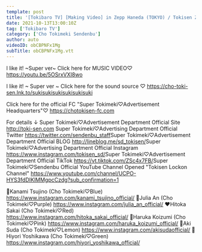```yaml
---
template: post
title: '[Tokibaro TV] [Making Video] in Zepp Haneda (TOKYO) / Tokisen Zepp Tour 2021 epi 144'
date: 2021-10-13T13:00:10Z
tag: ['Tokibaro TV']
category: ['Cho Tokimeki Sendenbu']
author: auto 
videoID: obCBPNFx1Mg
subTitle: obCBPNFx1Mg.vtt
---
```

I like it! ~Super ver~ Click here for MUSIC VIDEO♡
https://youtu.be/5OSrxVXI8wo

I like it! ~ Super ver ~ Click here for the sound source ♡
https://cho-toki-sen.lnk.to/sukisukisukisukisukisuki

Click here for the official FC "Super Tokimeki♡Advertisement Headquarters"♡
https://chotokisen-fc.com​

For details ↓
Super Tokimeki♡Advertisement Department Official Site
http://toki-sen.com​
Super Tokimeki♡Advertising Department Official Twitter
https://twitter.com/sendenbu_staff​
Super Tokimeki♡Advertisement Department Official BLOG
http://lineblog.me/sd_tokisen/​
Super Tokimeki♡Advertising Department Official Instagram
https://www.instagram.com/tokisen_sd/​
Super Tokimeki♡Advertisement Department Official TikTok
https://vt.tiktok.com/ZSc4x7FB/​
Super Tokimeki♡Sendenbu Official YouTube Channel Opened
"Tokisen Lockon Channel"
https://www.youtube.com/channel/UCPO-HYS3fdDIKlMMgpcCzdg?sub_confirmation=1

💙Kanami Tsujino (Cho Tokimeki♡Blue) https://www.instagram.com/kanami_tsujino_official/
💜Julia An (Cho Tokimeki♡Purple) https://www.instagram.com/julia_an_official/
❤️Hitoka Sakai (Cho Tokimeki♡Red) https://www.instagram.com/hitoka_sakai_official/
💖Haruka Koizumi (Cho Tokimeki♡Pink) https://www.instagram.com/haruka_koizumi_official/
💛Aki Suda (Cho Tokimeki♡Lemon) https://www.instagram.com/akisudaofficial/
💚Hiyori Yoshikawa (Cho Tokimeki♡Green) https://www.instagram.com/hiyori_yoshikawa_official/